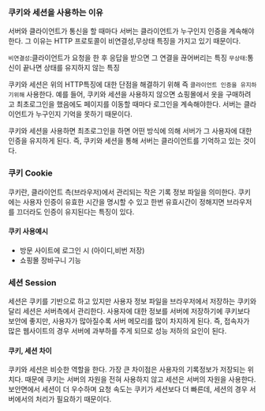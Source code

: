 ### 쿠키와 세션을 사용하는 이유

서버와 클라이언트가 통신을 할 때마다 서버는 클라이언트가 누구인지 인증을 계속해야 한다.
그 이유는 HTTP 프로토콜이 비연결성,무상태 특징을 가지고 있기 때문이다.

`비연결성`:클라이언트가 요청을 한 후 응답을 받으면 그 연결을 끊어버리는 특징
`무상태`:통신이 끝나면 상태를 유지하지 않는 특징

쿠키와 세션은 위의 HTTP특징에 대한 단점을 해결하기 위해 즉 `클라이언트 인증을 유지하기위해` 사용한다.
예를 들어, 쿠키와 세션을 사용하지 않으면 쇼핑몰에서 옷을 구매하려고 최초로그인을 했음에도 페이지를 이동할 때마다 로그인을 계속해야한다.
서버는 클라이언트가 누구인지 기억을 못하기 때문이다.

쿠키와 세션을 사용하면 최초로그인을 하면 어떤 방식에 의해 서버가 그 사용자에 대한 인증을 유지하게 된다.
즉, 쿠키와 세션을 통해 서버는 클라이언트를 기억하고 있는 것이다.

### 쿠키 Cookie

쿠키란, 클라이언트 측(브라우저)에서 관리되는 작은 기록 정보 파일을 의미한다.
쿠키에는 사용자 인증이 유효한 시간을 명시할 수 있고 한번 유효시간이 정해지면 브라우저를 끄더라도 인증이 유지된다는 특징이 있다.

#### 쿠키 사용예시
- 방문 사이트에 로그인 시 (아이디,비번 저장)
- 쇼핑몰 장바구니 기능

### 세션 Session

세션은 쿠키를 기반으로 하고 있지만 사용자 정보 파일을 브라우저에서 저장하는 쿠키와 달리 세션은 서버측에서 관리한다.
사용자에 대한 정보를 서버에 저장하기에 쿠키보다 보안에 좋지만, 사용자가 많아질수록 서버 메모리를 많이 차지하게 된다.
즉, 접속자가 많은 웹사이트의 경우 서버에 과부하를 주게 되므로 성능 저하의 요인이 된다.


#### 쿠키, 세션 차이

쿠키와 세션은 비슷한 역할을 한다. 가장 큰 차이점은 사용자의 기록정보가 저장되는 위치다.
때문에 쿠키는 서버의 자원을 전혀 사용하지 않고 세션은 서버의 자원을 사용한다.
보안면에서 세션이 더 우수하며 요청 속도는 쿠키가 세션보다 더 빠른데, 세션의 경우 서버에서의 처리가 필요하기 때문이다.
